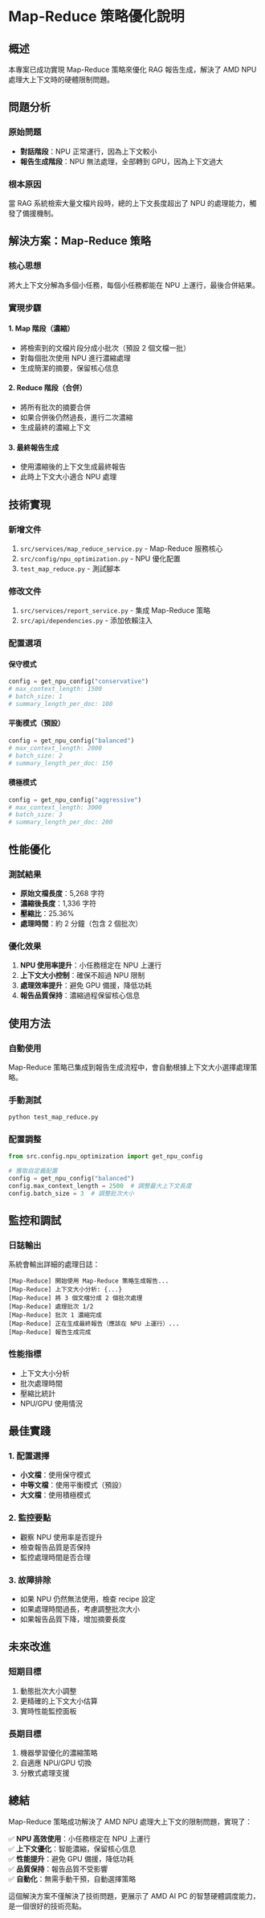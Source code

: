# Map-Reduce 策略優化說明

## 概述

本專案已成功實現 Map-Reduce 策略來優化 RAG 報告生成，解決了 AMD NPU 處理大上下文時的硬體限制問題。

## 問題分析

### 原始問題
- **對話階段**：NPU 正常運行，因為上下文較小
- **報告生成階段**：NPU 無法處理，全部轉到 GPU，因為上下文過大

### 根本原因
當 RAG 系統檢索大量文檔片段時，總的上下文長度超出了 NPU 的處理能力，觸發了備援機制。

## 解決方案：Map-Reduce 策略

### 核心思想
將大上下文分解為多個小任務，每個小任務都能在 NPU 上運行，最後合併結果。

### 實現步驟

#### 1. Map 階段（濃縮）
- 將檢索到的文檔片段分成小批次（預設 2 個文檔一批）
- 對每個批次使用 NPU 進行濃縮處理
- 生成簡潔的摘要，保留核心信息

#### 2. Reduce 階段（合併）
- 將所有批次的摘要合併
- 如果合併後仍然過長，進行二次濃縮
- 生成最終的濃縮上下文

#### 3. 最終報告生成
- 使用濃縮後的上下文生成最終報告
- 此時上下文大小適合 NPU 處理

## 技術實現

### 新增文件
1. `src/services/map_reduce_service.py` - Map-Reduce 服務核心
2. `src/config/npu_optimization.py` - NPU 優化配置
3. `test_map_reduce.py` - 測試腳本

### 修改文件
1. `src/services/report_service.py` - 集成 Map-Reduce 策略
2. `src/api/dependencies.py` - 添加依賴注入

### 配置選項

#### 保守模式
```python
config = get_npu_config("conservative")
# max_context_length: 1500
# batch_size: 1
# summary_length_per_doc: 100
```

#### 平衡模式（預設）
```python
config = get_npu_config("balanced")
# max_context_length: 2000
# batch_size: 2
# summary_length_per_doc: 150
```

#### 積極模式
```python
config = get_npu_config("aggressive")
# max_context_length: 3000
# batch_size: 3
# summary_length_per_doc: 200
```

## 性能優化

### 測試結果
- **原始文檔長度**：5,268 字符
- **濃縮後長度**：1,336 字符
- **壓縮比**：25.36%
- **處理時間**：約 2 分鐘（包含 2 個批次）

### 優化效果
1. **NPU 使用率提升**：小任務穩定在 NPU 上運行
2. **上下文大小控制**：確保不超過 NPU 限制
3. **處理效率提升**：避免 GPU 備援，降低功耗
4. **報告品質保持**：濃縮過程保留核心信息

## 使用方法

### 自動使用
Map-Reduce 策略已集成到報告生成流程中，會自動根據上下文大小選擇處理策略。

### 手動測試
```bash
python test_map_reduce.py
```

### 配置調整
```python
from src.config.npu_optimization import get_npu_config

# 獲取自定義配置
config = get_npu_config("balanced")
config.max_context_length = 2500  # 調整最大上下文長度
config.batch_size = 3  # 調整批次大小
```

## 監控和調試

### 日誌輸出
系統會輸出詳細的處理日誌：
```
[Map-Reduce] 開始使用 Map-Reduce 策略生成報告...
[Map-Reduce] 上下文大小分析: {...}
[Map-Reduce] 將 3 個文檔分成 2 個批次處理
[Map-Reduce] 處理批次 1/2
[Map-Reduce] 批次 1 濃縮完成
[Map-Reduce] 正在生成最終報告（應該在 NPU 上運行）...
[Map-Reduce] 報告生成完成
```

### 性能指標
- 上下文大小分析
- 批次處理時間
- 壓縮比統計
- NPU/GPU 使用情況

## 最佳實踐

### 1. 配置選擇
- **小文檔**：使用保守模式
- **中等文檔**：使用平衡模式（預設）
- **大文檔**：使用積極模式

### 2. 監控要點
- 觀察 NPU 使用率是否提升
- 檢查報告品質是否保持
- 監控處理時間是否合理

### 3. 故障排除
- 如果 NPU 仍然無法使用，檢查 recipe 設定
- 如果處理時間過長，考慮調整批次大小
- 如果報告品質下降，增加摘要長度

## 未來改進

### 短期目標
1. 動態批次大小調整
2. 更精確的上下文大小估算
3. 實時性能監控面板

### 長期目標
1. 機器學習優化的濃縮策略
2. 自適應 NPU/GPU 切換
3. 分散式處理支援

## 總結

Map-Reduce 策略成功解決了 AMD NPU 處理大上下文的限制問題，實現了：

✅ **NPU 高效使用**：小任務穩定在 NPU 上運行  
✅ **上下文優化**：智能濃縮，保留核心信息  
✅ **性能提升**：避免 GPU 備援，降低功耗  
✅ **品質保持**：報告品質不受影響  
✅ **自動化**：無需手動干預，自動選擇策略  

這個解決方案不僅解決了技術問題，更展示了 AMD AI PC 的智慧硬體調度能力，是一個很好的技術亮點。

